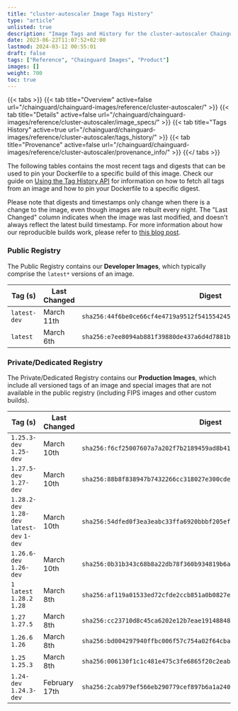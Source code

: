```yaml
---
title: "cluster-autoscaler Image Tags History"
type: "article"
unlisted: true
description: "Image Tags and History for the cluster-autoscaler Chainguard Image"
date: 2023-06-22T11:07:52+02:00
lastmod: 2024-03-12 00:55:01
draft: false
tags: ["Reference", "Chainguard Images", "Product"]
images: []
weight: 700
toc: true
---
```


{{< tabs >}}
{{< tab title="Overview" active=false url="/chainguard/chainguard-images/reference/cluster-autoscaler/" >}}
{{< tab title="Details" active=false url="/chainguard/chainguard-images/reference/cluster-autoscaler/image_specs/" >}}
{{< tab title="Tags History" active=true url="/chainguard/chainguard-images/reference/cluster-autoscaler/tags_history/" >}}
{{< tab title="Provenance" active=false url="/chainguard/chainguard-images/reference/cluster-autoscaler/provenance_info/" >}}
{{</ tabs >}}

The following tables contains the most recent tags and digests that can be used to pin your Dockerfile to a specific build of this image. Check our guide on [Using the Tag History API](/chainguard/chainguard-images/using-the-tag-history-api/) for information on how to fetch all tags from an image and how to pin your Dockerfile to a specific digest.

Please note that digests and timestamps only change when there is a change to the image, even though images are rebuilt every night. The "Last Changed" column indicates when the image was last modified, and doesn't always reflect the latest build timestamp. For more information about how our reproducible builds work, please refer to [this blog post](https://www.chainguard.dev/unchained/reproducing-chainguards-reproducible-image-builds).

### Public Registry
The Public Registry contains our **Developer Images**, which typically comprise the `latest*` versions of an image.

| Tag (s)       | Last Changed | Digest                                                                    |
|---------------|--------------|---------------------------------------------------------------------------|
|  `latest-dev` | March 11th   | `sha256:44f6be0ce66cf4e4719a9512f5415542452c2bdc659ea7fe2ae523775f7b3417` |
|  `latest`     | March 6th    | `sha256:e7ee8094ab881f39880de437a6d4d7881b7597ce3b08f713bc1bc4eb26910557` |


### Private/Dedicated Registry
The Private/Dedicated Registry contains our **Production Images**, which include all versioned tags of an image and special images that are not available in the public registry (including FIPS images and other custom builds).

| Tag (s)                                       | Last Changed  | Digest                                                                    |
|-----------------------------------------------|---------------|---------------------------------------------------------------------------|
|  `1.25.3-dev` `1.25-dev`                      | March 10th    | `sha256:f6cf25007607a7a202f7b2189459ad8b41d1faf52ea3755ae385ca7e8d5a3614` |
|  `1.27.5-dev` `1.27-dev`                      | March 10th    | `sha256:88b8f838947b7432266cc318027e300cde6f17be71baeb0802f895c7b59ecc25` |
|  `1.28.2-dev` `1.28-dev` `latest-dev` `1-dev` | March 10th    | `sha256:54dfed0f3ea3eabc33ffa6920bbbf205efde583389da3272102889fa58777c21` |
|  `1.26.6-dev` `1.26-dev`                      | March 10th    | `sha256:0b31b343c68b8a22db78f360b934819b6a8d651b04e3acf6df1161a25c2b44cc` |
|  `1` `latest` `1.28.2` `1.28`                 | March 8th     | `sha256:af119a01533ed72cfde2ccb851a0b0827e196dd7cb7f6c81fa747c1fd0ab7220` |
|  `1.27` `1.27.5`                              | March 8th     | `sha256:cc23710d8c45ca6202e12b7eae19148848844e69e90a0b4fb41642144992bf8c` |
|  `1.26.6` `1.26`                              | March 8th     | `sha256:bd004297940ffbc006f57c754a02f64cba17062c66f280dc7d8f4a6cffa200d5` |
|  `1.25` `1.25.3`                              | March 8th     | `sha256:006130f1c1c481e475c3fe6865f20c2eabe0c77ec93d9d515f243687815e763c` |
|  `1.24-dev` `1.24.3-dev`                      | February 17th | `sha256:2cab979ef566eb290779cef897b6a1a240122ba96be0182e31aee5ae2ee837c5` |

